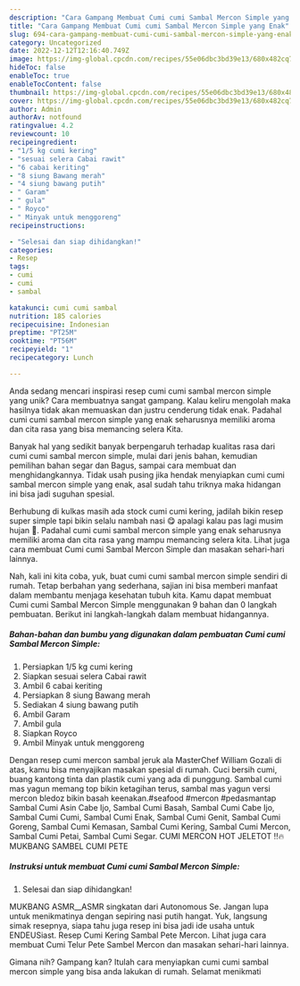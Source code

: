 ```yaml
---
description: "Cara Gampang Membuat Cumi cumi Sambal Mercon Simple yang Enak"
title: "Cara Gampang Membuat Cumi cumi Sambal Mercon Simple yang Enak"
slug: 694-cara-gampang-membuat-cumi-cumi-sambal-mercon-simple-yang-enak
category: Uncategorized
date: 2022-12-12T12:16:40.749Z
image: https://img-global.cpcdn.com/recipes/55e06dbc3bd39e13/680x482cq70/cumi-cumi-sambal-mercon-simple-foto-resep-utama.jpg
hideToc: false
enableToc: true
enableTocContent: false
thumbnail: https://img-global.cpcdn.com/recipes/55e06dbc3bd39e13/680x482cq70/cumi-cumi-sambal-mercon-simple-foto-resep-utama.jpg
cover: https://img-global.cpcdn.com/recipes/55e06dbc3bd39e13/680x482cq70/cumi-cumi-sambal-mercon-simple-foto-resep-utama.jpg
author: Admin
authorAv: notfound
ratingvalue: 4.2
reviewcount: 10
recipeingredient:
- "1/5 kg cumi kering"
- "sesuai selera Cabai rawit"
- "6 cabai keriting"
- "8 siung Bawang merah"
- "4 siung bawang putih"
- " Garam"
- " gula"
- " Royco"
- " Minyak untuk menggoreng"
recipeinstructions:

- "Selesai dan siap dihidangkan!"
categories:
- Resep
tags:
- cumi
- cumi
- sambal

katakunci: cumi cumi sambal 
nutrition: 185 calories
recipecuisine: Indonesian
preptime: "PT25M"
cooktime: "PT56M"
recipeyield: "1"
recipecategory: Lunch

---
```





Anda sedang mencari inspirasi resep cumi cumi sambal mercon simple yang unik? Cara membuatnya sangat gampang. Kalau keliru mengolah maka hasilnya tidak akan memuaskan dan justru cenderung tidak enak. Padahal cumi cumi sambal mercon simple yang enak seharusnya memiliki aroma dan cita rasa yang bisa memancing selera Kita.





Banyak hal yang sedikit banyak berpengaruh terhadap kualitas rasa dari cumi cumi sambal mercon simple, mulai dari jenis bahan, kemudian pemilihan bahan segar dan Bagus, sampai cara membuat dan menghidangkannya. Tidak usah pusing jika hendak menyiapkan cumi cumi sambal mercon simple yang enak,      asal sudah tahu triknya maka hidangan ini bisa jadi suguhan spesial.














Berhubung di kulkas masih ada stock cumi cumi kering, jadilah bikin resep super simple tapi bikin selalu nambah nasi 😋 apalagi kalau pas lagi musim hujan 🤤. Padahal cumi cumi sambal mercon simple yang enak seharusnya memiliki aroma dan cita rasa yang mampu memancing selera kita. Lihat juga cara membuat Cumi cumi Sambal Mercon Simple dan masakan sehari-hari lainnya.






Nah, kali ini kita coba, yuk, buat cumi cumi sambal mercon simple sendiri di rumah. Tetap berbahan yang sederhana, sajian ini bisa memberi manfaat dalam membantu menjaga kesehatan tubuh kita. Kamu dapat membuat Cumi cumi Sambal Mercon Simple menggunakan 9 bahan dan 0 langkah pembuatan. Berikut ini langkah-langkah dalam membuat hidangannya.

<!--inarticleads1-->

##### Bahan-bahan dan bumbu yang digunakan dalam pembuatan Cumi cumi Sambal Mercon Simple:

1. Persiapkan 1/5 kg cumi kering
1. Siapkan sesuai selera Cabai rawit
1. Ambil 6 cabai keriting
1. Persiapkan 8 siung Bawang merah
1. Sediakan 4 siung bawang putih
1. Ambil  Garam
1. Ambil  gula
1. Siapkan  Royco
1. Ambil  Minyak untuk menggoreng


Dengan resep cumi mercon sambal jeruk ala MasterChef William Gozali di atas, kamu bisa menyajikan masakan spesial di rumah. Cuci bersih cumi, buang kantong tinta dan plastik cumi yang ada di punggung. Sambal cumi mas yagun memang top bikin ketagihan terus, sambal mas yagun versi mercon bledoz bikin basah keenakan.#seafood #mercon #pedasmantap Sambal Cumi Asin Cabe Ijo, Sambal Cumi Basah, Sambal Cumi Cabe Ijo, Sambal Cumi Cumi, Sambal Cumi Enak, Sambal Cumi Genit, Sambal Cumi Goreng, Sambal Cumi Kemasan, Sambal Cumi Kering, Sambal Cumi Mercon, Sambal Cumi Petai, Sambal Cumi Segar. CUMI MERCON HOT JELETOT ‼🔥 MUKBANG SAMBEL CUMI PETE 

<!--inarticleads2-->

##### Instruksi untuk membuat Cumi cumi Sambal Mercon Simple:


1. Selesai dan siap dihidangkan!

MUKBANG ASMR__ASMR singkatan dari Autonomous Se. Jangan lupa untuk menikmatinya dengan sepiring nasi putih hangat. Yuk, langsung simak resepnya, siapa tahu juga resep ini bisa jadi ide usaha untuk ENDEUSiast. Resep Cumi Kering Sambal Pete Mercon. Lihat juga cara membuat Cumi Telur Pete Sambel Mercon dan masakan sehari-hari lainnya. 

Gimana nih? Gampang kan? Itulah cara menyiapkan cumi cumi sambal mercon simple yang bisa anda lakukan di rumah. Selamat menikmati
